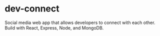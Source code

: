 # dev-connect
Social media web app that allows developers to connect with each other. Build with React, Express, Node, and MongoDB.
